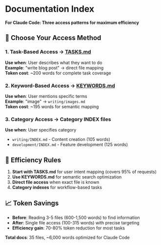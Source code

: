 # Documentation Index

**For Claude Code: Three access patterns for maximum efficiency**

## 🎯 Choose Your Access Method

### 1. Task-Based Access → [TASKS.md](./TASKS.md)
**Use when**: User describes what they want to do  
**Example**: "write blog post" → direct file mapping  
**Token cost**: ~200 words for complete task coverage

### 2. Keyword-Based Access → [KEYWORDS.md](./KEYWORDS.md)
**Use when**: User mentions specific terms  
**Example**: "image" → `writing/images.md`  
**Token cost**: ~195 words for semantic mapping

### 3. Category Access → Category INDEX files
**Use when**: User specifies category
- `writing/INDEX.md` - Content creation (105 words)
- `development/INDEX.md` - Feature development (125 words)

## 🚀 Efficiency Rules

1. **Start with TASKS.md** for user intent mapping (covers 95% of requests)
2. **Use KEYWORDS.md** for semantic search optimization  
3. **Direct file access** when exact file is known
4. **Category indexes** for workflow-based tasks

## 📈 Token Savings

- **Before**: Reading 3-5 files (600-1,500 words) to find information
- **After**: Single file access (100-315 words) with precise targeting
- **Efficiency gain**: 70-80% token reduction for most tasks

**Total docs**: 35 files, ~6,000 words optimized for Claude Code
